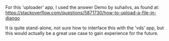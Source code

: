 For this 'uploader' app, I used the answer Demo by suhailvs, as found at:
https://stackoverflow.com/questions/5871730/how-to-upload-a-file-in-django

It is quite stand-alone, not sure how to interface this with the 'vds' app, but this would actually be a great use case to gain experience for the future.